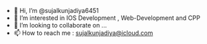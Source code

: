 - 👋 Hi, I’m @sujalkunjadiya6451
- 👀 I’m interested in IOS Development , Web-Development and CPP
- 💞️ I’m looking to collaborate on ...
- 📫 How to reach me : sujalkunjadiya@icloud.com

<!---
sujalkunjadiya6451/sujalkunjadiya6451 is a ✨ special ✨ repository because its `README.md` (this file) appears on your GitHub profile.
You can click the Preview link to take a look at your changes.
--->
